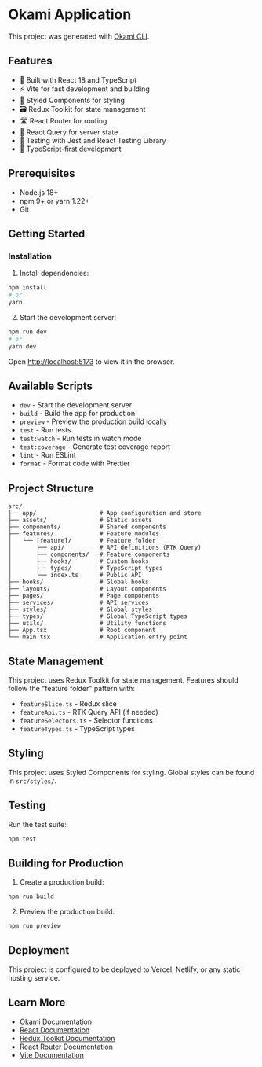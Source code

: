 # Okami Application

This project was generated with [Okami CLI](https://github.com/your-org/okami).

## Features

- 🚀 Built with React 18 and TypeScript
- ⚡ Vite for fast development and building
- 🎨 Styled Components for styling
- 🗃️ Redux Toolkit for state management
- 🛣️ React Router for routing
- 🔄 React Query for server state
- 🧪 Testing with Jest and React Testing Library
- 🎯 TypeScript-first development

## Prerequisites

- Node.js 18+
- npm 9+ or yarn 1.22+
- Git

## Getting Started

### Installation

1. Install dependencies:

```bash
npm install
# or
yarn
```

2. Start the development server:

```bash
npm run dev
# or
yarn dev
```

Open [http://localhost:5173](http://localhost:5173) to view it in the browser.

## Available Scripts

- `dev` - Start the development server
- `build` - Build the app for production
- `preview` - Preview the production build locally
- `test` - Run tests
- `test:watch` - Run tests in watch mode
- `test:coverage` - Generate test coverage report
- `lint` - Run ESLint
- `format` - Format code with Prettier

## Project Structure

```
src/
├── app/                  # App configuration and store
├── assets/               # Static assets
├── components/           # Shared components
├── features/             # Feature modules
│   └── [feature]/        # Feature folder
│       ├── api/          # API definitions (RTK Query)
│       ├── components/   # Feature components
│       ├── hooks/        # Custom hooks
│       ├── types/        # TypeScript types
│       └── index.ts      # Public API
├── hooks/                # Global hooks
├── layouts/              # Layout components
├── pages/                # Page components
├── services/             # API services
├── styles/               # Global styles
├── types/                # Global TypeScript types
├── utils/                # Utility functions
├── App.tsx               # Root component
└── main.tsx              # Application entry point
```

## State Management

This project uses Redux Toolkit for state management. Features should follow the "feature folder" pattern with:

- `featureSlice.ts` - Redux slice
- `featureApi.ts` - RTK Query API (if needed)
- `featureSelectors.ts` - Selector functions
- `featureTypes.ts` - TypeScript types

## Styling

This project uses Styled Components for styling. Global styles can be found in `src/styles/`.

## Testing

Run the test suite:

```bash
npm test
```

## Building for Production

1. Create a production build:

```bash
npm run build
```

2. Preview the production build:

```bash
npm run preview
```

## Deployment

This project is configured to be deployed to Vercel, Netlify, or any static hosting service.

## Learn More

- [Okami Documentation](https://okami-docs.example.com)
- [React Documentation](https://reactjs.org/)
- [Redux Toolkit Documentation](https://redux-toolkit.js.org/)
- [React Router Documentation](https://reactrouter.com/)
- [Vite Documentation](https://vitejs.dev/)
